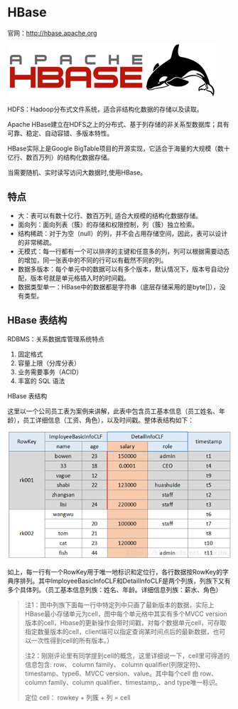 # HBase

官网：http://hbase.apache.org

![](./img/hbase.png)

HDFS：Hadoop分布式文件系统，适合非结构化数据的存储以及读取。

Apache HBase建立在HDFS之上的分布式、基于列存储的非关系型数据库；具有可靠、稳定、自动容错、多版本特性。

HBase实际上是Google BigTable项目的开源实现，它适合于海量的大规模（数十亿行、数百万列）的结构化数据存储。

当需要随机、实时读写访问大数据时,使用HBase。

## 特点

- 大：表可以有数十亿行、数百万列, 适合大规模的结构化数据存储。
- 面向列：面向列表（簇）的存储和权限控制，列（簇）独立检索。
- 结构稀疏：对于为空（null）的列，并不会占用存储空间，因此，表可以设计的非常稀疏。
- 无模式：每一行都有一个可以排序的主键和任意多的列，列可以根据需要动态的增加，同一张表中的不同的行可以有截然不同的列。
- 数据多版本：每个单元中的数据可以有多个版本，默认情况下，版本号自动分配，版本号就是单元格插入时的时间戳。
- 数据类型单一：HBase中的数据都是字符串（底层存储采用的是byte[]），没有类型。

## HBase 表结构

RDBMS：关系数据库管理系统特点

1. 固定格式
2. 容量上限（分库分表）
3. 业务需要事务（ACID）
4. 丰富的 SQL 语法


HBase 表结构

这里以一个公司员工表为案例来讲解，此表中包含员工基本信息（员工姓名、年龄），员工详细信息（工资、角色），以及时间戳。整体表结构如下：

![](./img/hbase_table.png)

如上，每一行有一个RowKey用于唯一地标识和定位行，各行数据按RowKey的字典序排列。其中ImployeeBasicInfoCLF和DetailInfoCLF是两个列族，列族下又有多个具体列。（员工基本信息列族：姓名、年龄。详细信息列族：薪水、角色）

> 注1：图中列族下面每一行中特定列中只画了最新版本的数据，实际上HBase最小存储单元为cell，图中每个单元格中其实有多个MVCC version版本的cell，Hbase的更新操作会带时间戳，对每个数据单元cell，可存取指定数量版本的cell，client端可以指定查询某时间点后的最新数据，也可以一次性得到cell的所有版本。）
>
> 
>
> 注2：刚刚评论里有同学提到cell的概念，这里详细说一下，cell里可得道的信息包含: row、 column family、 column qualifier(列限定符)、timestamp、type6、MVCC version、value。其中每个cell 由 row、column family、column qualifier、timestamp,、and type唯一标识。
>
> 定位 cell： rowkey + 列簇 + 列 = cell

